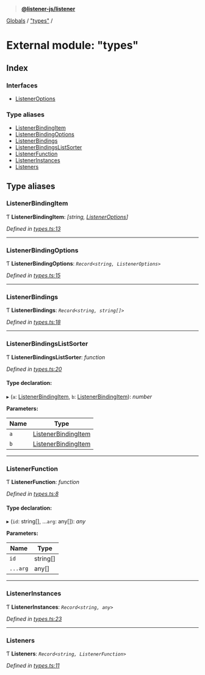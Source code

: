 > **[@listener-js/listener](../README.md)**

[Globals](../globals.md) / ["types"](_types_.md) /

# External module: "types"

## Index

### Interfaces

* [ListenerOptions](../interfaces/_types_.listeneroptions.md)

### Type aliases

* [ListenerBindingItem](_types_.md#listenerbindingitem)
* [ListenerBindingOptions](_types_.md#listenerbindingoptions)
* [ListenerBindings](_types_.md#listenerbindings)
* [ListenerBindingsListSorter](_types_.md#listenerbindingslistsorter)
* [ListenerFunction](_types_.md#listenerfunction)
* [ListenerInstances](_types_.md#listenerinstances)
* [Listeners](_types_.md#listeners)

## Type aliases

###  ListenerBindingItem

Ƭ **ListenerBindingItem**: *[string, [ListenerOptions](../interfaces/_types_.listeneroptions.md)]*

*Defined in [types.ts:13](https://github.com/listener-js/listener/blob/34983e2/src/types.ts#L13)*

___

###  ListenerBindingOptions

Ƭ **ListenerBindingOptions**: *`Record<string, ListenerOptions>`*

*Defined in [types.ts:15](https://github.com/listener-js/listener/blob/34983e2/src/types.ts#L15)*

___

###  ListenerBindings

Ƭ **ListenerBindings**: *`Record<string, string[]>`*

*Defined in [types.ts:18](https://github.com/listener-js/listener/blob/34983e2/src/types.ts#L18)*

___

###  ListenerBindingsListSorter

Ƭ **ListenerBindingsListSorter**: *function*

*Defined in [types.ts:20](https://github.com/listener-js/listener/blob/34983e2/src/types.ts#L20)*

#### Type declaration:

▸ (`a`: [ListenerBindingItem](_types_.md#listenerbindingitem), `b`: [ListenerBindingItem](_types_.md#listenerbindingitem)): *number*

**Parameters:**

Name | Type |
------ | ------ |
`a` | [ListenerBindingItem](_types_.md#listenerbindingitem) |
`b` | [ListenerBindingItem](_types_.md#listenerbindingitem) |

___

###  ListenerFunction

Ƭ **ListenerFunction**: *function*

*Defined in [types.ts:8](https://github.com/listener-js/listener/blob/34983e2/src/types.ts#L8)*

#### Type declaration:

▸ (`id`: string[], ...`arg`: any[]): *any*

**Parameters:**

Name | Type |
------ | ------ |
`id` | string[] |
`...arg` | any[] |

___

###  ListenerInstances

Ƭ **ListenerInstances**: *`Record<string, any>`*

*Defined in [types.ts:23](https://github.com/listener-js/listener/blob/34983e2/src/types.ts#L23)*

___

###  Listeners

Ƭ **Listeners**: *`Record<string, ListenerFunction>`*

*Defined in [types.ts:11](https://github.com/listener-js/listener/blob/34983e2/src/types.ts#L11)*